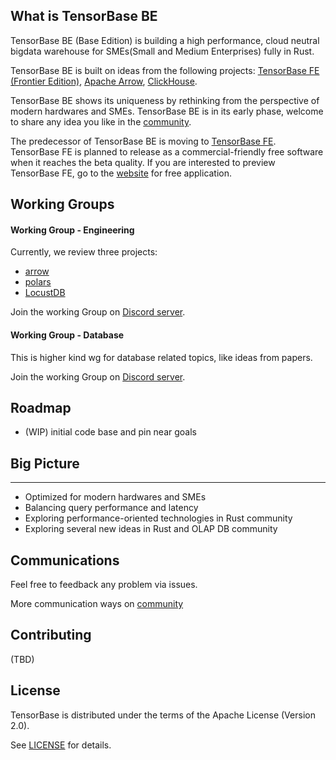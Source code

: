 ## What is TensorBase BE
TensorBase BE (Base Edition) is building a high performance, cloud neutral bigdata warehouse for SMEs(Small and Medium Enterprises) fully in Rust.

TensorBase BE is built on ideas from the following projects: [TensorBase FE (Frontier Edition)](https://github.com/tensorbase/tensorbase_frontier_edition), [Apache Arrow](https://github.com/apache/arrow), [ClickHouse](https://clickhouse.tech/).

TensorBase BE shows its uniqueness by rethinking from the perspective of modern hardwares and SMEs. TensorBase BE is in its early phase, welcome to share any idea you like in the [community](https://tensorbase.io/community/).

The predecessor of TensorBase BE is moving to [TensorBase FE](https://github.com/tensorbase/tensorbase_frontier_edition). TensorBase FE is planned to release as a commercial-friendly free software when it reaches the beta quality. If you are interested to preview TensorBase FE, go to the [website](https://tensorbase.io/) for free application. 

## Working Groups

#### Working Group - Engineering
Currently, we review three projects:
* [arrow](https://github.com/apache/arrow.git)
* [polars](https://github.com/ritchie46/polars.git)
* [LocustDB](https://github.com/cswinter/LocustDB.git)

Join the working Group on [Discord server](https://discord.gg/E72n2jzgKD).

#### Working Group - Database
This is higher kind wg for database related topics, like ideas from papers.

Join the working Group on [Discord server](https://discord.gg/E72n2jzgKD).


## Roadmap
* (WIP) initial code base and pin near goals

## Big Picture
-------------------
* Optimized for modern hardwares and SMEs
* Balancing query performance and latency
* Exploring performance-oriented technologies in Rust community
* Exploring several new ideas in Rust and OLAP DB community

## Communications

Feel free to feedback any problem via issues.

More communication ways on [community](https://tensorbase.io/community/)

## Contributing
(TBD)

## License
TensorBase is distributed under the terms of the Apache License (Version 2.0).

See [LICENSE](LICENSE) for details.

